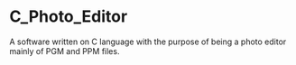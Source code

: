 # C_Photo_Editor
A software written on C language with the purpose of being a photo editor mainly of PGM and PPM files.
